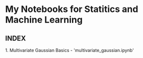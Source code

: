 # My Notebooks for Statitics and Machine Learning

<h2>INDEX</h2>
1. Multivariate Gaussian Basics - 'multivariate_gaussian.ipynb'
